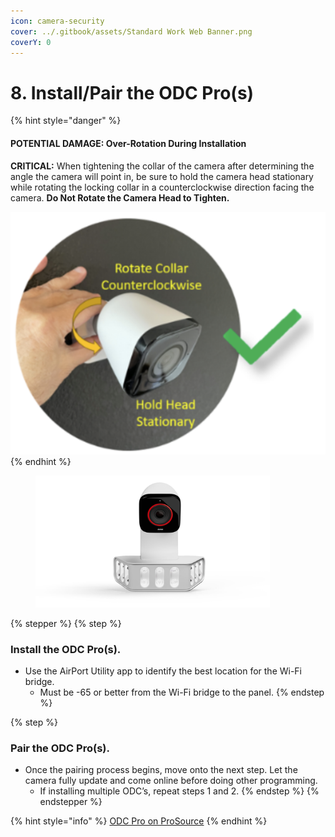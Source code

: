 ```yaml
---
icon: camera-security
cover: ../.gitbook/assets/Standard Work Web Banner.png
coverY: 0
---
```


# 8. Install/Pair the ODC Pro(s)

{% hint style="danger" %}
#### POTENTIAL DAMAGE:  Over-Rotation During Installation

**CRITICAL:** When tightening the collar of the camera after determining the angle the camera will point in, be sure to hold the camera head stationary while rotating the locking collar in a counterclockwise direction facing the camera. **Do Not Rotate the Camera Head to Tighten.**

![](<../.gitbook/assets/Microsoft Teams_Chat  Blake Heath Cameron Taylor Hal Sparks +4  Microsoft Teams_05-09-2025_0934AM000453.png>)
{% endhint %}

<div align="left"><figure><img src="../.gitbook/assets/web_use-SpotlightPro-Swappable.jpg" alt="" width="375"><figcaption></figcaption></figure></div>

{% stepper %}
{% step %}
### Install the ODC Pro(s).

* Use the AirPort Utility app to identify the best location for the Wi-Fi bridge.
  * Must be -65 or better from the Wi-Fi bridge to the panel.
{% endstep %}

{% step %}
### Pair the ODC Pro(s).

* Once the pairing process begins, move onto the next step. Let the camera fully update and come online before doing other programming.
  * If installing multiple ODC’s, repeat steps 1 and 2.
{% endstep %}
{% endstepper %}

{% hint style="info" %}
[ODC Pro on ProSource](https://prosource.vivint.com/sop-odc-pro-gen2/)
{% endhint %}

